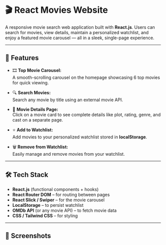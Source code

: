 # 🎬 React Movies Website

A responsive movie search web application built with **React.js**. Users can search for movies, view details, maintain a personalized watchlist, and enjoy a featured movie carousel — all in a sleek, single-page experience.

---

## 🚀 Features

- 🎞️ **Top Movie Carousel:**  
  A smooth-scrolling carousel on the homepage showcasing 6 top movies for quick viewing.

- 🔍 **Search Movies:**  
  Search any movie by title using an external movie API.

- 📄 **Movie Details Page:**  
  Click on a movie card to see complete details like plot, rating, genre, and cast on a separate page.

- ⭐ **Add to Watchlist:**  
  Add movies to your personalized watchlist stored in **localStorage**.

- 🗑️ **Remove from Watchlist:**  
  Easily manage and remove movies from your watchlist.

---

## 🛠️ Tech Stack

- **React.js** (functional components + hooks)
- **React Router DOM** – for routing between pages
- **React Slick / Swiper** – for the movie carousel
- **LocalStorage** – to persist watchlist
- **OMDb API** (or any movie API) – to fetch movie data
- **CSS / Tailwind CSS** – for styling

---

## 📸 Screenshots



